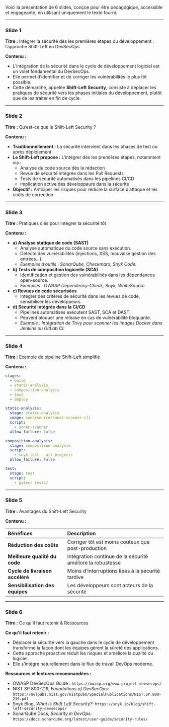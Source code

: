 Voici la présentation de 6 slides, conçue pour être pédagogique, accessible et engageante, en utilisant uniquement le texte fourni.

---

### Slide 1

**Titre :** Intégrer la sécurité dès les premières étapes du développement : l’approche Shift-Left en DevSecOps

**Contenu :**

*   L’intégration de la sécurité dans le cycle de développement logiciel est un volet fondamental du DevSecOps.
*   Elle permet d’identifier et de corriger les vulnérabilités le plus tôt possible.
*   Cette démarche, appelée **Shift-Left Security**, consiste à déplacer les pratiques de sécurité vers les phases initiales du développement, plutôt que de les traiter en fin de cycle.

---

### Slide 2

**Titre :** Qu’est-ce que le Shift-Left Security ?

**Contenu :**

*   **Traditionnellement :** La sécurité intervient dans les phases de test ou après déploiement.
*   **Le Shift-Left propose :** L'intégrer dès les premières étapes, notamment via :
    *   Analyse du code source dès la rédaction
    *   Revue de sécurité intégrée dans les Pull Requests
    *   Tests de sécurité automatisés dans les pipelines CI/CD
    *   Implication active des développeurs dans la sécurité
*   **Objectif :** Anticiper les risques pour réduire la surface d’attaque et les coûts de correction.

---

### Slide 3

**Titre :** Pratiques clés pour intégrer la sécurité tôt

**Contenu :**

*   **a) Analyse statique de code (SAST)**
    *   Analyse automatique du code source sans exécution.
    *   Détecte des vulnérabilités (injections, XSS, mauvaise gestion des entrées…).
    *   *Exemples d’outils : SonarQube, Checkmarx, Snyk Code.*
*   **b) Tests de composition logicielle (SCA)**
    *   Identification et gestion des vulnérabilités dans les dépendances open-source.
    *   *Exemples : OWASP Dependency-Check, Snyk, WhiteSource.*
*   **c) Revues de code sécurisées**
    *   Intégrer des critères de sécurité dans les revues de code, sensibiliser les développeurs.
*   **d) Sécurité intégrée dans la CI/CD**
    *   Pipelines automatisés exécutent SAST, SCA et DAST.
    *   Peuvent bloquer une release en cas de vulnérabilité bloquante.
    *   *Exemple : Intégration de Trivy pour scanner les images Docker dans Jenkins ou GitLab CI.*

---

### Slide 4

**Titre :** Exemple de pipeline Shift-Left simplifié

**Contenu :**

```yaml
stages:
  - build
  - static-analysis
  - composition-analysis
  - test
  - deploy

static-analysis:
  stage: static-analysis
  image: sonarsource/sonar-scanner-cli
  script:
    - sonar-scanner
  allow_failure: false

composition-analysis:
  stage: composition-analysis
  script:
    - snyk test --all-projects
  allow_failure: false

test:
  stage: test
  script:
    - pytest tests/
```

---

### Slide 5

**Titre :** Avantages du Shift-Left Security

**Contenu :**

| Bénéfices                   | Description                                    |
| :-------------------------- | :--------------------------------------------- |
| **Réduction des coûts**     | Corriger tôt est moins coûteux que post-production |
| **Meilleure qualité du code** | Intégration continue de la sécurité améliore la robustesse |
| **Cycle de livraison accéléré** | Moins d’interruptions liées à la sécurité tardive |
| **Sensibilisation des équipes** | Les développeurs sont acteurs de la sécurité   |

---

### Slide 6

**Titre :** Ce qu'il faut retenir & Ressources

**Ce qu'il faut retenir :**

*   Déplacer la sécurité vers la gauche dans le cycle de développement transforme la façon dont les équipes gèrent la sûreté des applications.
*   Cette approche proactive réduit les risques et améliore la qualité du logiciel.
*   Elle s’intègre naturellement dans le flux de travail DevOps moderne.

**Ressources et lectures recommandées :**

*   OWASP DevSecOps Guide : `https://owasp.org/www-project-devsecops/`
*   NIST SP 800-219, *Foundations of DevSecOps*: `https://nvlpubs.nist.gov/nistpubs/SpecialPublications/NIST.SP.800-219.pdf`
*   Snyk Blog, *What is Shift Left Security?*: `https://snyk.io/blog/shift-left-security-devsecops/`
*   SonarQube Docs, *Security in DevOps*: `https://docs.sonarqube.org/latest/user-guide/security-rules/`